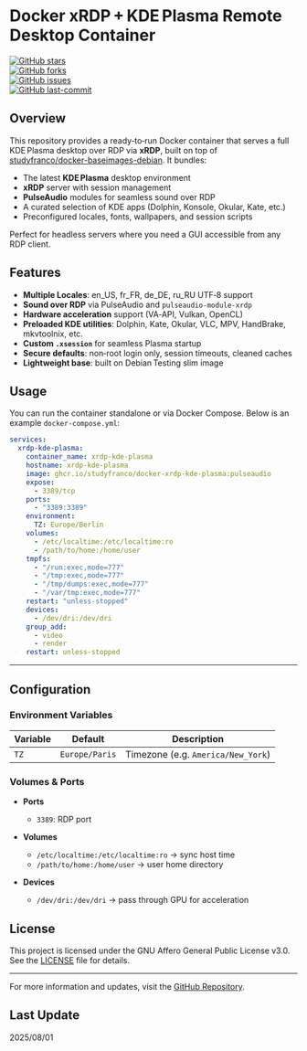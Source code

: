 # Docker xRDP + KDE Plasma Remote Desktop Container

[![GitHub stars](https://badgen.net/github/stars/studyfranco/docker-xrdp-kde-plasma?icon=github&label=stars)](https://github.com/studyfranco/docker-xrdp-kde-plasma/stargazers)  
[![GitHub forks](https://badgen.net/github/forks/studyfranco/docker-xrdp-kde-plasma?icon=github&label=forks)](https://github.com/studyfranco/docker-xrdp-kde-plasma/network)  
[![GitHub issues](https://badgen.net/github/issues/studyfranco/docker-xrdp-kde-plasma?icon=github&label=issues)](https://github.com/studyfranco/docker-xrdp-kde-plasma/issues)  
[![GitHub last-commit](https://badgen.net/github/last-commit/studyfranco/docker-xrdp-kde-plasma)](https://github.com/studyfranco/docker-xrdp-kde-plasma/commits/master)

## Overview

This repository provides a ready‑to‑run Docker container that serves a full KDE Plasma desktop over RDP via **xRDP**, built on top of [studyfranco/docker-baseimages-debian](https://github.com/studyfranco/docker-baseimages-debian). It bundles:

- The latest **KDE Plasma** desktop environment  
- **xRDP** server with session management  
- **PulseAudio** modules for seamless sound over RDP  
- A curated selection of KDE apps (Dolphin, Konsole, Okular, Kate, etc.)  
- Preconfigured locales, fonts, wallpapers, and session scripts  

Perfect for headless servers where you need a GUI accessible from any RDP client.

## Features

- **Multiple Locales**: en_US, fr_FR, de_DE, ru_RU UTF‑8 support  
- **Sound over RDP** via PulseAudio and `pulseaudio-module-xrdp`  
- **Hardware acceleration** support (VA‑API, Vulkan, OpenCL)  
- **Preloaded KDE utilities**: Dolphin, Kate, Okular, VLC, MPV, HandBrake, mkvtoolnix, etc.  
- **Custom `.xsession`** for seamless Plasma startup  
- **Secure defaults**: non‑root login only, session timeouts, cleaned caches  
- **Lightweight base**: built on Debian Testing slim image  

## Usage

You can run the container standalone or via Docker Compose. Below is an example `docker-compose.yml`:

```yaml
services:
  xrdp-kde-plasma:
    container_name: xrdp-kde-plasma
    hostname: xrdp-kde-plasma
    image: ghcr.io/studyfranco/docker-xrdp-kde-plasma:pulseaudio
    expose:
      - 3389/tcp
    ports:
      - "3389:3389"
    environment:
      TZ: Europe/Berlin
    volumes:
      - /etc/localtime:/etc/localtime:ro
      - /path/to/home:/home/user
    tmpfs:
      - "/run:exec,mode=777"
      - "/tmp:exec,mode=777"
      - "/tmp/dumps:exec,mode=777"
      - "/var/tmp:exec,mode=777"
    restart: "unless-stopped"
    devices:
      - /dev/dri:/dev/dri
    group_add:
      - video
      - render
    restart: unless-stopped
```

---

## Configuration

### Environment Variables

| Variable | Default        | Description                              |
| -------- | -------------- | ---------------------------------------- |
| `TZ`     | `Europe/Paris` | Timezone (e.g. `America/New_York`)       |

### Volumes & Ports

- **Ports**  
  - `3389`: RDP port  

- **Volumes**  
  - `/etc/localtime:/etc/localtime:ro` → sync host time  
  - `/path/to/home:/home/user` → user home directory  

- **Devices**  
  - `/dev/dri:/dev/dri` → pass through GPU for acceleration  

## License

This project is licensed under the GNU Affero General Public License v3.0. See the [LICENSE](LICENSE) file for details.

---

For more information and updates, visit the [GitHub Repository](https://github.com/studyfranco/docker-xrdp-kde-plasma).

## Last Update

2025/08/01
